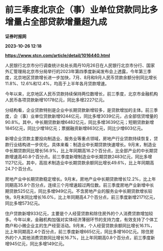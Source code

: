 # 前三季度北京企（事）业单位贷款同比多增量占全部贷款增量超九成
**证券时报网**

**2023-10-26 12:18**

**https://www.stcn.com/article/detail/1016440.html**

人民银行北京市分行调查统计处处长周丹10月26日在人民银行北京市分行、国家外汇管理局北京市分局举行的2023年第四季度新闻发布会上透露，今年第三季度，北京地区贷款增长进一步加快，7月、8月和9月人民币贷款余额分别同比增长11.8%、12.6%和12.4%，均高于上半年各月贷款增速。

今年以来，北京地区人民币贷款持续保持两位数增长，前三季度，北京市金融机构人民币各项贷款新增10178亿元，同比多增2227亿元。

分结构看，企业贷款特别是企业中长期贷款新增较多，是贷款增加的主体。前三季度，企（事）业单位贷款新增9244亿元，同比多增3039亿元，占全部信贷增量的90.8%。其中，中长期贷款新增6482亿元，同比多增3639亿元；短期贷款新增1845亿元，同比少增18亿元；票据融资新增863亿元，同比少增603亿元。

新增企业贷款主要投向制造业、服务业等重点领域，房地产行业贷款持续恢复，贷款行业结构进一步优化。具体来看：制造业中长期贷款快速增长。9月末，制造业中长期贷款同比增长56.9%，比上年同期高16.2个百分点，比全部产业的中长期贷款增速高40.8个百分点。前三季度新增制造业中长期贷款2483亿元，同比多增1127亿元。其中，高技术制造业中长期贷款余额同比增长49.6%，比上年同期高24.7个百分点。

房地产业中长期贷款稳定增长。9月末，房地产业中长期贷款增长12.2%，比上年同期高35.8个百分点，连续三个月增速超过两位数。前三季度房地产业新增中长期贷款525亿元，同比多增949亿元。不含房地产业的服务业中长期贷款增长较快。9月末同比增长16.0%，比上年同期高4.7个百分点，前三季度新增2171亿元，同比多增573亿元。

住户贷款新增933亿元，主要是个人经营贷款和除住房外的个人消费贷款增加较多。今年以来，金融机构加强对实体经济薄弱环节的支持力度，有效支持了个体工商户和小微企业主的生产经营活动。9月末，个人经营贷款余额同比增长16.1%，比上年同期高2.4个百分点，前三季度新增665亿元，同比多增160亿元。除住房外的个人其他消费贷款同比增长16.7%，比上年同期高0.8个百分点，前三季度新增945亿元，同比多增149亿元。